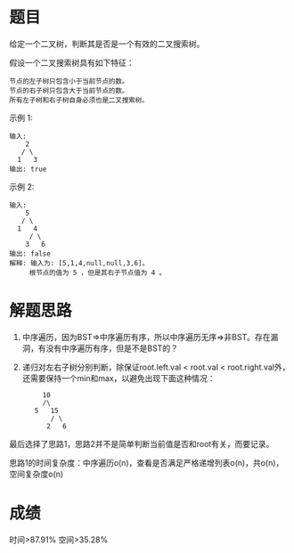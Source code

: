 # 题目
给定一个二叉树，判断其是否是一个有效的二叉搜索树。

假设一个二叉搜索树具有如下特征：

    节点的左子树只包含小于当前节点的数。
    节点的右子树只包含大于当前节点的数。
    所有左子树和右子树自身必须也是二叉搜索树。
示例 1:

    输入:
        2
       / \
      1   3
    输出: true
示例 2:

    输入:
        5
       / \
      1   4
         / \
        3   6
    输出: false
    解释: 输入为: [5,1,4,null,null,3,6]。
         根节点的值为 5 ，但是其右子节点值为 4 。

# 解题思路
1. 中序遍历，因为BST=>中序遍历有序，所以中序遍历无序=>非BST。存在漏洞，有没有中序遍历有序，但是不是BST的？
2. 递归对左右子树分别判断，除保证root.left.val < root.val < root.right.val外，还需要保持一个min和max，以避免出现下面这种情况：

            10
            /\
          5   15
              / \
             2   6

最后选择了思路1，思路2并不是简单判断当前值是否和root有关，而要记录。

思路1的时间复杂度：中序遍历o(n)，查看是否满足严格递增列表o(n)，共o(n)，空间复杂度o(n)
# 成绩
时间>87.91%
空间>35.28%
